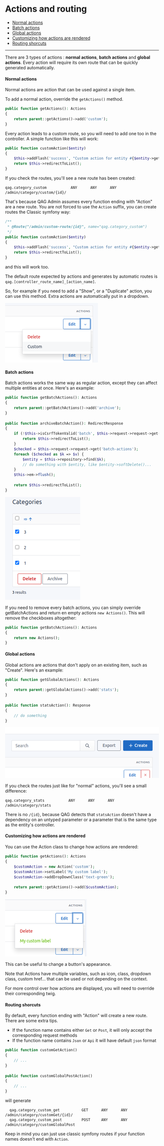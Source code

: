 # Actions and routing

- [Normal actions](#normal-actions)
- [Batch actions](#batch-actions)
- [Global actions](#global-actions)
- [Customizing how actions are rendered](#customizing-how-actions-are-rendered)
- [Routing shorcuts](#routing-shorcuts)

---      

There are 3 types of actions : **normal actions**, **batch actions** and **global actions**. 
Every action will require its own route that can be quickly generated automatically.

#### Normal actions

Normal actions are action that can be used against a single item.

To add a normal action, override the `getActions()` method.
```php
public function getActions(): Actions
{
    return parent::getActions()->add('custom');
}
```

Every action leads to a custom route, so you will need to add one too in the controller. A simple function like this will work: 

```php
public function customAction($entity)
{
    $this->addFlash('success', "Custom action for entity #{$entity->getId()} triggered!");
    return $this->redirectToList();
}
```

If you check the routes, you'll see a new route has been created:

```
qag.category_custom           ANY      ANY      ANY    /admin/category/custom/{id}/
```

That's because QAG Admin assumes every function ending with "Action" are a new route.
You are not forced to use the `Action` suffix, you can create routes the Classic symfony way:

```php
/**
 * @Route("/admin/custom-route/{id}", name="qag.category_custom")
 */
public function customAction($entity)
{
    $this->addFlash('success', "Custom action for entity #{$entity->getId()} triggered!");
    return $this->redirectToList();
}
```
and this will work too.

The default route expected by actions and generates by automatic routes is `qag.[controller_route_name]_[action_name]`.

So, for example if you need to add a "Show", or a "Duplicate" action, you can use this method.
Extra actions are automatically put in a dropdown.

![Actions](https://raw.githubusercontent.com/Arkounay/QuickAdminGeneratorBundle/master/docs/images/actions.png)

#### Batch actions

Batch actions works the same way as regular action, except they can affect multiple entities at once. Here's an example:

```php
public function getBatchActions(): Actions
{
    return parent::getBatchActions()->add('archive');
}

public function archiveBatchAction(): RedirectResponse
{
    if (!$this->isCsrfTokenValid('batch', $this->request->request->get('token'))) {
        return $this->redirectToList();
    }
    $checked = $this->request->request->get('batch-actions');
    foreach ($checked as $k => $v) {
        $entity = $this->repository->find($k);
        // do something with $entity, like $entity->softDelete()...
    }
    $this->em->flush();
    
    return $this->redirectToList();
}
```

![Batch Actions](https://raw.githubusercontent.com/Arkounay/QuickAdminGeneratorBundle/master/docs/images/actions-batch.png)

If you need to remove every batch actions, you can simply override getBatchActions and return en empty actions `new Actions()`. This will remove the checkboxes altogether:

```php
public function getBatchActions(): Actions
{
    return new Actions();
}
```

#### Global actions

Global actions are actions that don't apply on an existing item, such as "Create".
Here's an example:

```php
public function getGlobalActions(): Actions
{
    return parent::getGlobalActions()->add('stats');
}

public function statsAction(): Response
{
    // do something
}
```

![Customizing Actions](https://raw.githubusercontent.com/Arkounay/QuickAdminGeneratorBundle/master/docs/images/actions-global.png)

If you check the routes just like for "normal" actions, you'll see a small difference:

```
qag.category_stats           ANY      ANY      ANY    /admin/category/stats
```

There is no `/{id}`, because QAG detects that `statsAction` doesn't have a dependency on an untyped parameter or a parameter that is the same type as the entity's controller.


#### Customizing how actions are rendered

You can use the Action class to change how actions are rendered:

```php
public function getActions(): Actions
{
    $customAction = new Action('custom');
    $customAction->setLabel('My custom label');
    $customAction->addDropDownClass('text-green');
    
    return parent::getActions()->add($customAction);
}
```

![Customizing Actions](https://raw.githubusercontent.com/Arkounay/QuickAdminGeneratorBundle/master/docs/images/actions-custom.png)

This can be useful to change a button's appearance.

Note that Actions have multiple variables, such as icon, class, dropdown class, custom href... that can be used or not depending on the context. 

For more control over how actions are displayed, you will need to override their corresponding twig. 


#### Routing shorcuts

By default, every function ending with "Action" will create a new route.
There are some extra tips.
- If the function name contains either `Get` or `Post`, it will only accept the corresponding request methods
- If the function name contains `Json` or `Api` it will have default `json` format

```php
public function customGetAction()
{
    // ...
}

public function customGlobalPostAction()
{
    // ...
}
```

will generate
```
  qag.category_custom_get          GET      ANY      ANY    /admin/category/customGet/{id}/   
  qag.category_custom_post         POST     ANY      ANY    /admin/category/customGlobalPost 
```

Keep in mind you can just use classic symfony routes if your function names doesn't end with `Action`.